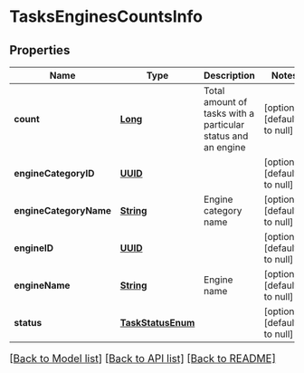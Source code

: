 # TasksEnginesCountsInfo
## Properties

Name | Type | Description | Notes
------------ | ------------- | ------------- | -------------
**count** | [**Long**](long.md) | Total amount of tasks with a particular status and an engine | [optional] [default to null]
**engineCategoryID** | [**UUID**](UUID.md) |  | [optional] [default to null]
**engineCategoryName** | [**String**](string.md) | Engine category name | [optional] [default to null]
**engineID** | [**UUID**](UUID.md) |  | [optional] [default to null]
**engineName** | [**String**](string.md) | Engine name | [optional] [default to null]
**status** | [**TaskStatusEnum**](TaskStatusEnum.md) |  | [optional] [default to null]

[[Back to Model list]](../README.md#documentation-for-models) [[Back to API list]](../README.md#documentation-for-api-endpoints) [[Back to README]](../README.md)

<style>
     p, ul, ol, li { font-size: 18px !important;}
</style>

